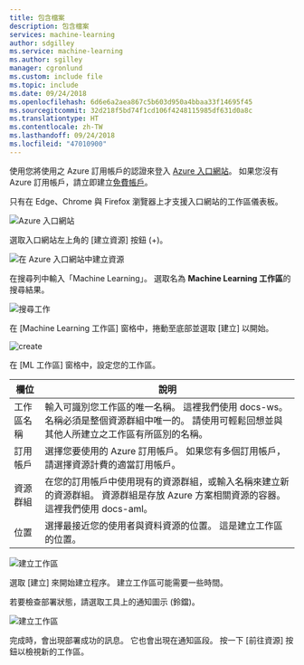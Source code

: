 ```yaml
---
title: 包含檔案
description: 包含檔案
services: machine-learning
author: sdgilley
ms.service: machine-learning
ms.author: sgilley
manager: cgronlund
ms.custom: include file
ms.topic: include
ms.date: 09/24/2018
ms.openlocfilehash: 6d6e6a2aea867c5b603d950a4bbaa33f14695f45
ms.sourcegitcommit: 32d218f5bd74f1cd106f4248115985df631d0a8c
ms.translationtype: HT
ms.contentlocale: zh-TW
ms.lasthandoff: 09/24/2018
ms.locfileid: "47010900"
---
```

使用您將使用之 Azure 訂用帳戶的認證來登入 [Azure 入口網站](https://portal.azure.com/)。 如果您沒有 Azure 訂用帳戶，請立即建立[免費帳戶](https://azure.microsoft.com/free/?WT.mc_id=A261C142F)。

只有在 Edge、Chrome 與 Firefox 瀏覽器上才支援入口網站的工作區儀表板。

   ![Azure 入口網站](./media/aml-create-in-portal/portal-dashboard.png)

選取入口網站左上角的 [建立資源] 按鈕 (+)。

   ![在 Azure 入口網站中建立資源](./media/aml-create-in-portal/portal-create-a-resource.png)

在搜尋列中輸入「Machine Learning」。 選取名為 **Machine Learning 工作區**的搜尋結果。

   ![搜尋工作](./media/aml-create-in-portal/allservices-search.PNG)

在 [Machine Learning 工作區] 窗格中，捲動至底部並選取 [建立] 以開始。

   ![create](./media/aml-create-in-portal/portal-create-button.png)

在 [ML 工作區] 窗格中，設定您的工作區。

   欄位|說明
   ---|---
   工作區名稱 |輸入可識別您工作區的唯一名稱。  這裡我們使用 docs-ws。 名稱必須是整個資源群組中唯一的。 請使用可輕鬆回想並與其他人所建立之工作區有所區別的名稱。  
   訂用帳戶 |選擇您要使用的 Azure 訂用帳戶。 如果您有多個訂用帳戶，請選擇資源計費的適當訂用帳戶。
   資源群組 | 在您的訂用帳戶中使用現有的資源群組，或輸入名稱來建立新的資源群組。 資源群組是存放 Azure 方案相關資源的容器。  這裡我們使用 docs-aml。 
   位置 | 選擇最接近您的使用者與資料資源的位置。 這是建立工作區的位置。

   ![建立工作區](./media/aml-create-in-portal/workspace-create.png)

選取 [建立] 來開始建立程序。  建立工作區可能需要一些時間。

   若要檢查部署狀態，請選取工具上的通知圖示 (鈴鐺)。

   ![建立工作區](./media/aml-create-in-portal/notifications.png)

   完成時，會出現部署成功的訊息。  它也會出現在通知區段。   按一下 [前往資源] 按鈕以檢視新的工作區。
